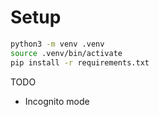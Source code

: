 # Setup

```bash
python3 -m venv .venv
source .venv/bin/activate
pip install -r requirements.txt
```

TODO
- Incognito mode